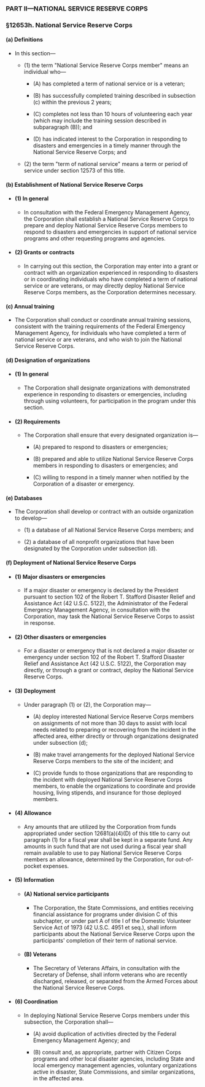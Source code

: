 ### PART II—NATIONAL SERVICE RESERVE CORPS

### §12653h. National Service Reserve Corps
#### (a) Definitions
* In this section—

  * (1) the term "National Service Reserve Corps member" means an individual who—

    * (A) has completed a term of national service or is a veteran;

    * (B) has successfully completed training described in subsection (c) within the previous 2 years;

    * (C) completes not less than 10 hours of volunteering each year (which may include the training session described in subparagraph (B)); and

    * (D) has indicated interest to the Corporation in responding to disasters and emergencies in a timely manner through the National Service Reserve Corps; and


  * (2) the term "term of national service" means a term or period of service under section 12573 of this title.

#### (b) Establishment of National Service Reserve Corps
* #### (1) In general
  * In consultation with the Federal Emergency Management Agency, the Corporation shall establish a National Service Reserve Corps to prepare and deploy National Service Reserve Corps members to respond to disasters and emergencies in support of national service programs and other requesting programs and agencies.

* #### (2) Grants or contracts
  * In carrying out this section, the Corporation may enter into a grant or contract with an organization experienced in responding to disasters or in coordinating individuals who have completed a term of national service or are veterans, or may directly deploy National Service Reserve Corps members, as the Corporation determines necessary.

#### (c) Annual training
* The Corporation shall conduct or coordinate annual training sessions, consistent with the training requirements of the Federal Emergency Management Agency, for individuals who have completed a term of national service or are veterans, and who wish to join the National Service Reserve Corps.

#### (d) Designation of organizations
* #### (1) In general
  * The Corporation shall designate organizations with demonstrated experience in responding to disasters or emergencies, including through using volunteers, for participation in the program under this section.

* #### (2) Requirements
  * The Corporation shall ensure that every designated organization is—

    * (A) prepared to respond to disasters or emergencies;

    * (B) prepared and able to utilize National Service Reserve Corps members in responding to disasters or emergencies; and

    * (C) willing to respond in a timely manner when notified by the Corporation of a disaster or emergency.

#### (e) Databases
* The Corporation shall develop or contract with an outside organization to develop—

  * (1) a database of all National Service Reserve Corps members; and

  * (2) a database of all nonprofit organizations that have been designated by the Corporation under subsection (d).

#### (f) Deployment of National Service Reserve Corps
* #### (1) Major disasters or emergencies
  * If a major disaster or emergency is declared by the President pursuant to section 102 of the Robert T. Stafford Disaster Relief and Assistance Act (42 U.S.C. 5122), the Administrator of the Federal Emergency Management Agency, in consultation with the Corporation, may task the National Service Reserve Corps to assist in response.

* #### (2) Other disasters or emergencies
  * For a disaster or emergency that is not declared a major disaster or emergency under section 102 of the Robert T. Stafford Disaster Relief and Assistance Act (42 U.S.C. 5122), the Corporation may directly, or through a grant or contract, deploy the National Service Reserve Corps.

* #### (3) Deployment
  * Under paragraph (1) or (2), the Corporation may—

    * (A) deploy interested National Service Reserve Corps members on assignments of not more than 30 days to assist with local needs related to preparing or recovering from the incident in the affected area, either directly or through organizations designated under subsection (d);

    * (B) make travel arrangements for the deployed National Service Reserve Corps members to the site of the incident; and

    * (C) provide funds to those organizations that are responding to the incident with deployed National Service Reserve Corps members, to enable the organizations to coordinate and provide housing, living stipends, and insurance for those deployed members.

* #### (4) Allowance
  * Any amounts that are utilized by the Corporation from funds appropriated under section 12681(a)(4)(D) of this title to carry out paragraph (1) for a fiscal year shall be kept in a separate fund. Any amounts in such fund that are not used during a fiscal year shall remain available to use to pay National Service Reserve Corps members an allowance, determined by the Corporation, for out-of-pocket expenses.

* #### (5) Information
  * #### (A) National service participants
    * The Corporation, the State Commissions, and entities receiving financial assistance for programs under division C of this subchapter, or under part A of title I of the Domestic Volunteer Service Act of 1973 (42 U.S.C. 4951 et seq.), shall inform participants about the National Service Reserve Corps upon the participants' completion of their term of national service.

  * #### (B) Veterans
    * The Secretary of Veterans Affairs, in consultation with the Secretary of Defense, shall inform veterans who are recently discharged, released, or separated from the Armed Forces about the National Service Reserve Corps.

* #### (6) Coordination
  * In deploying National Service Reserve Corps members under this subsection, the Corporation shall—

    * (A) avoid duplication of activities directed by the Federal Emergency Management Agency; and

    * (B) consult and, as appropriate, partner with Citizen Corps programs and other local disaster agencies, including State and local emergency management agencies, voluntary organizations active in disaster, State Commissions, and similar organizations, in the affected area.